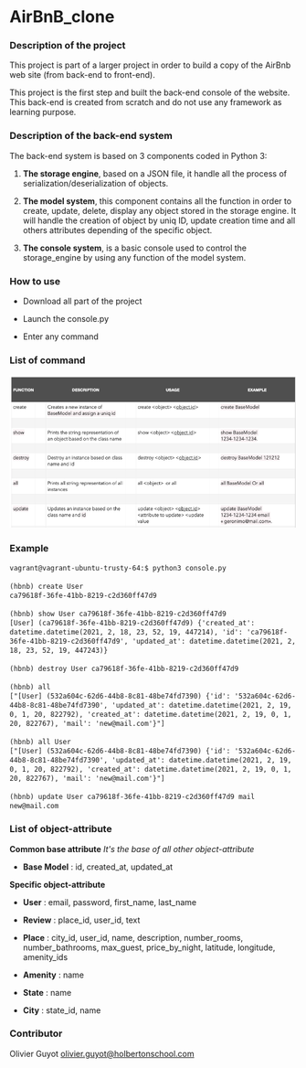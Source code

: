 # AirBnB_clone

### Description of the project

This project is part of a larger project in order to build a copy of the AirBnb web site (from back-end to front-end).

This project is the first step and built the back-end console of the website. This back-end is created from scratch and do not use any framework as learning purpose.

### Description of the back-end system
The back-end system is based on 3 components coded in Python 3:

1. **The storage engine**, based on a JSON file, it handle all the process of serialization/deserialization of objects.

2. **The model system**, this component contains all the function in order to create, update, delete, display any object stored in the storage engine. 
It will handle the creation of object by uniq ID, update creation time and all others attributes depending of the specific object.

3. **The console system**, is a basic console used to control the storage_engine by using any function of the model system.

### How to use
* Download all part of the project

* Launch the console.py

* Enter any command

### List of command
![GitHub function list](/img/Function_list.png)
 
### Example
```
vagrant@vagrant-ubuntu-trusty-64:$ python3 console.py

(hbnb) create User
ca79618f-36fe-41bb-8219-c2d360ff47d9

(hbnb) show User ca79618f-36fe-41bb-8219-c2d360ff47d9
[User] (ca79618f-36fe-41bb-8219-c2d360ff47d9) {'created_at': datetime.datetime(2021, 2, 18, 23, 52, 19, 447214), 'id': 'ca79618f-36fe-41bb-8219-c2d360ff47d9', 'updated_at': datetime.datetime(2021, 2, 18, 23, 52, 19, 447243)}

(hbnb) destroy User ca79618f-36fe-41bb-8219-c2d360ff47d9

(hbnb) all
["[User] (532a604c-62d6-44b8-8c81-48be74fd7390) {'id': '532a604c-62d6-44b8-8c81-48be74fd7390', 'updated_at': datetime.datetime(2021, 2, 19, 0, 1, 20, 822792), 'created_at': datetime.datetime(2021, 2, 19, 0, 1, 20, 822767), 'mail': 'new@mail.com'}"]

(hbnb) all User
["[User] (532a604c-62d6-44b8-8c81-48be74fd7390) {'id': '532a604c-62d6-44b8-8c81-48be74fd7390', 'updated_at': datetime.datetime(2021, 2, 19, 0, 1, 20, 822792), 'created_at': datetime.datetime(2021, 2, 19, 0, 1, 20, 822767), 'mail': 'new@mail.com'}"]

(hbnb) update User ca79618f-36fe-41bb-8219-c2d360ff47d9 mail new@mail.com
```
### List of object-attribute

**Common base attribute** *It's the base of all other object-attribute*

* **Base Model** : id, created_at, updated_at

**Specific object-attribute**

* **User** : email, password, first_name, last_name

* **Review** : place_id, user_id, text

* **Place** : city_id, user_id, name, description, number_rooms, number_bathrooms, max_guest, price_by_night, latitude, longitude, amenity_ids

* **Amenity** : name

* **State** : name

* **City** : state_id, name

### Contributor
Olivier Guyot <olivier.guyot@holbertonschool.com>
